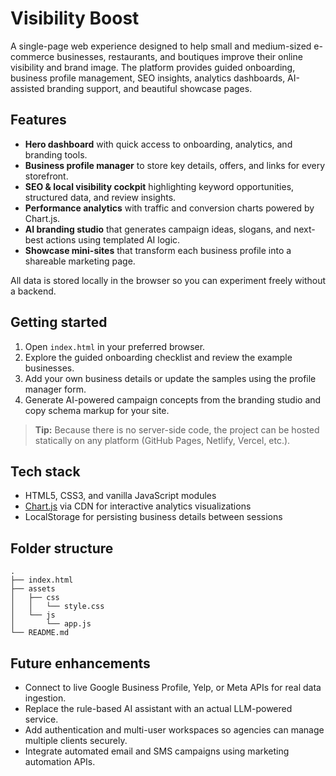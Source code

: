 # Visibility Boost

A single-page web experience designed to help small and medium-sized e-commerce businesses, restaurants, and boutiques improve their online visibility and brand image. The platform provides guided onboarding, business profile management, SEO insights, analytics dashboards, AI-assisted branding support, and beautiful showcase pages.

## Features

- **Hero dashboard** with quick access to onboarding, analytics, and branding tools.
- **Business profile manager** to store key details, offers, and links for every storefront.
- **SEO & local visibility cockpit** highlighting keyword opportunities, structured data, and review insights.
- **Performance analytics** with traffic and conversion charts powered by Chart.js.
- **AI branding studio** that generates campaign ideas, slogans, and next-best actions using templated AI logic.
- **Showcase mini-sites** that transform each business profile into a shareable marketing page.

All data is stored locally in the browser so you can experiment freely without a backend.

## Getting started

1. Open `index.html` in your preferred browser.
2. Explore the guided onboarding checklist and review the example businesses.
3. Add your own business details or update the samples using the profile manager form.
4. Generate AI-powered campaign concepts from the branding studio and copy schema markup for your site.

> **Tip:** Because there is no server-side code, the project can be hosted statically on any platform (GitHub Pages, Netlify, Vercel, etc.).

## Tech stack

- HTML5, CSS3, and vanilla JavaScript modules
- [Chart.js](https://www.chartjs.org/) via CDN for interactive analytics visualizations
- LocalStorage for persisting business details between sessions

## Folder structure

```
.
├── index.html
├── assets
│   ├── css
│   │   └── style.css
│   └── js
│       └── app.js
└── README.md
```

## Future enhancements

- Connect to live Google Business Profile, Yelp, or Meta APIs for real data ingestion.
- Replace the rule-based AI assistant with an actual LLM-powered service.
- Add authentication and multi-user workspaces so agencies can manage multiple clients securely.
- Integrate automated email and SMS campaigns using marketing automation APIs.
